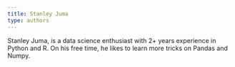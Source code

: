 ```yaml
---
title: Stanley Juma
type: authors
---
```

Stanley Juma, is a data science enthusiast with 2+ years experience in Python and R. On his free time, he likes to learn more tricks on Pandas and Numpy.
